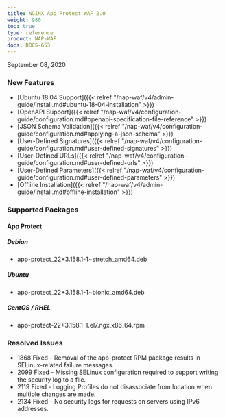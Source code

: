 ```yaml
---
title: NGINX App Protect WAF 2.0
weight: 980
toc: true
type: reference
product: NAP-WAF
docs: DOCS-653
---
```


September 08, 2020

### New Features

- [Ubuntu 18.04 Support]({{< relref "/nap-waf/v4/admin-guide/install.md#ubuntu-18-04-installation" >}})
- [OpenAPI Support]({{< relref "/nap-waf/v4/configuration-guide/configuration.md#openapi-specification-file-reference" >}})
- [JSON Schema Validation]({{< relref "/nap-waf/v4/configuration-guide/configuration.md#applying-a-json-schema" >}})
- [User-Defined Signatures]({{< relref "/nap-waf/v4/configuration-guide/configuration.md#user-defined-signatures" >}})
- [User-Defined URLs]({{< relref "/nap-waf/v4/configuration-guide/configuration.md#user-defined-urls" >}})
- [User-Defined Parameters]({{< relref "/nap-waf/v4/configuration-guide/configuration.md#user-defined-parameters" >}})
- [Offline Installation]({{< relref "/nap-waf/v4/admin-guide/install.md#offline-installation" >}})


### Supported Packages

#### App Protect

##### Debian

- app-protect_22+3.158.1-1~stretch_amd64.deb

##### Ubuntu

- app-protect_22+3.158.1-1~bionic_amd64.deb

##### CentOS / RHEL

- app-protect-22+3.158.1-1.el7.ngx.x86_64.rpm

### Resolved Issues

- 1868 Fixed - Removal of the app-protect RPM package results in SELinux-related failure messages.
- 2099 Fixed - Missing SELinux configuration required to support writing the security log to a file.
- 2119 Fixed - Logging Profiles do not disassociate from location when multiple changes are made.
- 2134 Fixed - No security logs for requests on servers using IPv6 addresses.
